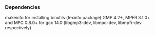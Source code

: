 ### Dependencies
makeinfo for installing binutils (texinfo package)
GMP 4.2+, MPFR 3.1.0+ and MPC 0.8.0+ for gcc 14.0
(libgmp3-dev, libmpc-dev, libmpfr-dev respectively)

